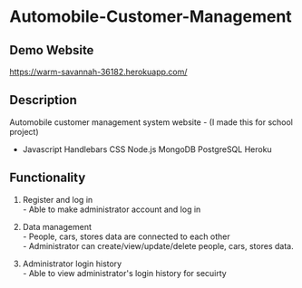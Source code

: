 # Automobile-Customer-Management

## Demo Website
https://warm-savannah-36182.herokuapp.com/

## Description
Automobile customer management system website - (I made this for school project)
- Javascript Handlebars CSS Node.js MongoDB PostgreSQL Heroku

## Functionality
1. Register and log in
<br />- Able to make administrator account and log in

2. Data management
<br />- People, cars, stores data are connected to each other
<br />- Administrator can create/view/update/delete people, cars, stores data.

3. Administrator login history
<br />- Able to view administrator's login history for secuirty
